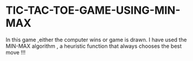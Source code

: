 # TIC-TAC-TOE-GAME-USING-MIN-MAX

In this game ,either the computer wins or game is drawn.
I have used the MIN-MAX algorithm , a heuristic function that always chooses the best move !!! 
